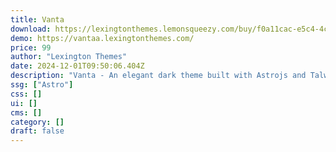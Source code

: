 ```yaml
---
title: Vanta
download: https://lexingtonthemes.lemonsqueezy.com/buy/f0a11cac-e5c4-4cee-9a11-631749fd6647?aff=YGGpO5
demo: https://vantaa.lexingtonthemes.com/
price: 99
author: "Lexington Themes"
date: 2024-12-01T09:50:06.404Z
description: "Vanta - An elegant dark theme built with Astrojs and Talwind CSS for your next e-learning project"
ssg: ["Astro"]
css: []
ui: []
cms: []
category: []
draft: false
---
```

